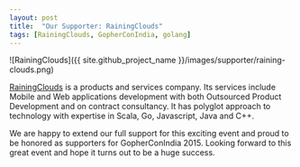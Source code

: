 ```yaml
---
layout: post
title:  "Our Supporter: RainingClouds"
tags: [RainingClouds, GopherConIndia, golang]
---
```


![RainingClouds]({{ site.github_project_name }}/images/supporter/raining-clouds.png)

[RainingClouds](http://rainingclouds.com/) is a products and services company. Its services include Mobile and Web applications development with both Outsourced Product Development and on contract consultancy. It has polyglot approach to technology with expertise in Scala, Go, Javascript, Java and C++.

We are happy to extend our full support for this exciting event and proud to be honored as supporters for GopherConIndia 2015. Looking forward to this great event and hope it turns out to be a huge success.


